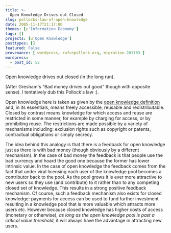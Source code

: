 ```yaml
---
title: >-
  Open Knowledge Drives out Closed
slug: pollocks-law-of-open-knowledge
date: 2005-11-17T21:17:00
themes: [u'Information Economy']
tags: []
projects: [u'Open Knowledge']
posttypes: []
featured: False
provenance: [ wordpress, rufuspollock.org, migration-201703 ]
wordpress:
  - post_id: 52
---
```


Open knowledge drives out closed (in the long run).

(After Gresham's <q>Bad money drives out good</q> though with opposite sense). I tentatively dub this Pollock's law :).

Open knowledge here is taken as given by the <a href="http://www.openknowledgefoundation.org/okd/">open knowledge definition</a> and, in its essentials, means freely accessible, reusable and redistributable. Closed by contrast means knowledge for which access and reuse are restricted in some manner, for example by charging for access, or by prohibiting reuse. The restrictions are made possible by a variety of mechanisms including: exclusion rights such as copyright or patents, contractual obligations or simply secrecy.

The idea behind this analogy is that there is a feedback for open knowledge just as there is with bad money (though obviously by a different mechanism). In the case of bad money the feedback is that people use the bad currency and hoard the good one because the former has lower intrinsic value. In the case of open knowledge the feedback comes from the fact that under viral licensing each user of the knowledge pool becomes a contributor back to the pool. As the pool grows it is ever more attractive to new users so they use (and contribute) to it rather than to any competing closed set of knowledge. This results in a strong positive feedback mechanism. Of course, such a feedback mechanism also exists for closed knowledge: payments for access can be used to fund further investment resulting in a knowledge pool that is more valuable which attracts more users etc. However because closed knowledge has higher costs of access (monetary or otherwise), <em>as long as the open knowledge pool is past a critical value threshold</em>, it will always have the advantage in attracting new users.

